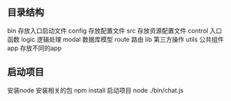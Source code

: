 ## 目录结构
bin 存放入口启动文件
config  存放配置文件
src  存放资源配置文件
control  入口函数
logic 逻辑处理
modal 数据库模型
route 路由
lib  第三方操作
utils 公共组件
app 存放不同的app
## 启动项目
安装node
安装相关的包 npm install
启动项目  node ./bin/chat.js